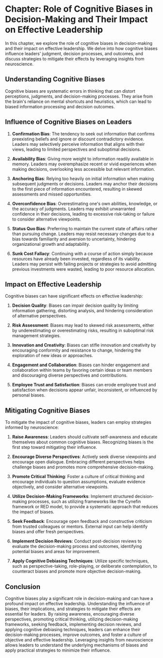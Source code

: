 Chapter: Role of Cognitive Biases in Decision-Making and Their Impact on Effective Leadership
=============================================================================================

In this chapter, we explore the role of cognitive biases in decision-making and their impact on effective leadership. We delve into how cognitive biases influence leaders' judgment, decision processes, and outcomes, and discuss strategies to mitigate their effects by leveraging insights from neuroscience.

Understanding Cognitive Biases
------------------------------

Cognitive biases are systematic errors in thinking that can distort perceptions, judgments, and decision-making processes. They arise from the brain's reliance on mental shortcuts and heuristics, which can lead to biased information processing and decision outcomes.

Influence of Cognitive Biases on Leaders
----------------------------------------

1. **Confirmation Bias**: The tendency to seek out information that confirms preexisting beliefs and ignore or discount contradictory evidence. Leaders may selectively perceive information that aligns with their views, leading to limited perspectives and suboptimal decisions.

2. **Availability Bias**: Giving more weight to information readily available in memory. Leaders may overemphasize recent or vivid experiences when making decisions, overlooking less accessible but relevant information.

3. **Anchoring Bias**: Relying too heavily on initial information when making subsequent judgments or decisions. Leaders may anchor their decisions to the first piece of information encountered, resulting in skewed assessments and missed opportunities.

4. **Overconfidence Bias**: Overestimating one's own abilities, knowledge, or the accuracy of judgments. Leaders may exhibit unwarranted confidence in their decisions, leading to excessive risk-taking or failure to consider alternative viewpoints.

5. **Status Quo Bias**: Preferring to maintain the current state of affairs rather than pursuing change. Leaders may resist necessary changes due to a bias towards familiarity and aversion to uncertainty, hindering organizational growth and adaptability.

6. **Sunk Cost Fallacy**: Continuing with a course of action simply because resources have already been invested, regardless of its viability. Leaders may persist with failing projects or strategies to avoid admitting previous investments were wasted, leading to poor resource allocation.

Impact on Effective Leadership
------------------------------

Cognitive biases can have significant effects on effective leadership:

1. **Decision Quality**: Biases can impair decision quality by limiting information gathering, distorting analysis, and hindering consideration of alternative perspectives.

2. **Risk Assessment**: Biases may lead to skewed risk assessments, either by underestimating or overestimating risks, resulting in suboptimal risk management strategies.

3. **Innovation and Creativity**: Biases can stifle innovation and creativity by encouraging conformity and resistance to change, hindering the exploration of new ideas or approaches.

4. **Engagement and Collaboration**: Biases can hinder engagement and collaboration within teams by favoring certain ideas or team members and discouraging diverse perspectives and contributions.

5. **Employee Trust and Satisfaction**: Biases can erode employee trust and satisfaction when decisions appear unfair, inconsistent, or influenced by personal biases.

Mitigating Cognitive Biases
---------------------------

To mitigate the impact of cognitive biases, leaders can employ strategies informed by neuroscience:

1. **Raise Awareness**: Leaders should cultivate self-awareness and educate themselves about common cognitive biases. Recognizing biases is the first step toward mitigating their influence.

2. **Encourage Diverse Perspectives**: Actively seek diverse viewpoints and encourage open dialogue. Embracing different perspectives helps challenge biases and promotes more comprehensive decision-making.

3. **Promote Critical Thinking**: Foster a culture of critical thinking and encourage individuals to question assumptions, evaluate evidence objectively, and consider alternative viewpoints.

4. **Utilize Decision-Making Frameworks**: Implement structured decision-making processes, such as utilizing frameworks like the Cynefin framework or RED model, to provide a systematic approach that reduces the impact of biases.

5. **Seek Feedback**: Encourage open feedback and constructive criticism from trusted colleagues or mentors. External input can help identify biases and offer fresh perspectives.

6. **Implement Decision Reviews**: Conduct post-decision reviews to evaluate the decision-making process and outcomes, identifying potential biases and areas for improvement.

7. **Apply Cognitive Debiasing Techniques**: Utilize specific techniques, such as perspective-taking, role-playing, or deliberate contemplation, to counteract biases and promote more objective decision-making.

Conclusion
----------

Cognitive biases play a significant role in decision-making and can have a profound impact on effective leadership. Understanding the influence of biases, their implications, and strategies to mitigate their effects are essential for leaders. By raising awareness, encouraging diverse perspectives, promoting critical thinking, utilizing decision-making frameworks, seeking feedback, implementing decision reviews, and applying cognitive debiasing techniques, leaders can enhance their decision-making processes, improve outcomes, and foster a culture of objective and effective leadership. Leveraging insights from neuroscience allows leaders to understand the underlying mechanisms of biases and apply practical strategies to minimize their influence.
